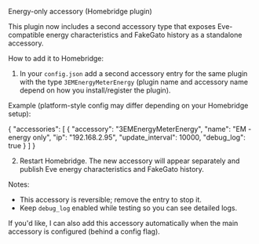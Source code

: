 Energy-only accessory (Homebridge plugin)

This plugin now includes a second accessory type that exposes Eve-compatible energy characteristics and FakeGato history as a standalone accessory.

How to add it to Homebridge:

1. In your `config.json` add a second accessory entry for the same plugin with the type `3EMEnergyMeterEnergy` (plugin name and accessory name depend on how you install/register the plugin).

Example (platform-style config may differ depending on your Homebridge setup):

{
  "accessories": [
    {
      "accessory": "3EMEnergyMeterEnergy",
      "name": "EM - energy only",
      "ip": "192.168.2.95",
      "update_interval": 10000,
      "debug_log": true
    }
  ]
}

2. Restart Homebridge. The new accessory will appear separately and publish Eve energy characteristics and FakeGato history.

Notes:
- This accessory is reversible; remove the entry to stop it.
- Keep `debug_log` enabled while testing so you can see detailed logs.

If you'd like, I can also add this accessory automatically when the main accessory is configured (behind a config flag).